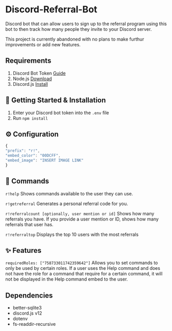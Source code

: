 # Discord-Referral-Bot
Discord bot that can allow users to sign up to the referral program using this bot to then track how many people they invite to your Discord server.

This project is currently abandoned with no plans to make furthur improvements or add new features.

## Requirements
1. Discord Bot Token [Guide](https://discordjs.guide/preparations/setting-up-a-bot-application.html#creating-your-bot)
2. Node.js [Download](https://nodejs.org/en/)
3. Discord.js [Install](https://discord.js.org/#/)

## 🚀 Getting Started & Installation
1. Enter your Discord bot token into the `.env` file
2. Run `npm install`


## ⚙️ Configuration
```javascript
{
"prefix": "r!",
"embed_color": "00DCFF",
"embed_image": "INSERT IMAGE LINK"
}
```



## 💬 Commands
`r!help` Shows commands available to the user they can use.

`r!getreferral` Generates a personal referral code for you.

`r!referralcount [optionally, user mention or id]` Shows how many referrals you have. If you provide a user mention or ID, shows how many referrals that user has.

`r!referraltop` Displays the top 10 users with the most referrals

## ✨ Features

`requiredRoles: ["758733011742359642"]` Allows you to set commands to only be used by certain roles. If a user uses the Help command and does not have the role for a command that require for a certain command, it will not be displayed in the Help command embed to the user.

## Dependencies
- better-sqlite3
- discord.js v12
- dotenv
- fs-readdir-recursive
